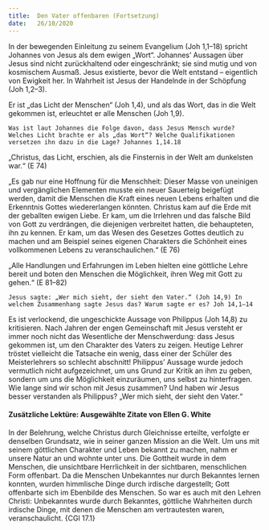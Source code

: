 ```yaml
---
title:  Den Vater offenbaren (Fortsetzung)
date:   26/10/2020
---
```


In der bewegenden Einleitung zu seinem Evangelium (Joh 1,1–18) spricht Johannes von Jesus als dem ewigen „Wort“. Johannes’ Aussagen über Jesus sind nicht zurückhaltend oder eingeschränkt; sie sind mutig und von kosmischem Ausmaß. Jesus existierte, bevor die Welt entstand – eigentlich von Ewigkeit her. In Wahrheit ist Jesus der Handelnde in der Schöpfung (Joh 1,2–3).

Er ist „das Licht der Menschen“ (Joh 1,4), und als das Wort, das in die Welt gekommen ist, erleuchtet er alle Menschen (Joh 1,9).

`Was ist laut Johannes die Folge davon, dass Jesus Mensch wurde? Welches Licht brachte er als „das Wort“? Welche Qualifikationen versetzen ihn dazu in die Lage? Johannes 1,14.18`

„Christus, das Licht, erschien, als die Finsternis in der Welt am dunkelsten war.“ (E 74)

„Es gab nur eine Hoffnung für die Menschheit: Dieser Masse von uneinigen und vergänglichen Elementen musste ein neuer Sauerteig beigefügt werden, damit die Menschen die Kraft eines neuen Lebens erhalten und die Erkenntnis Gottes wiedererlangen könnten. Christus kam auf die Erde mit der geballten ewigen Liebe. Er kam, um die Irrlehren und das falsche Bild von Gott zu verdrängen, die diejenigen verbreitet hatten, die behaupteten, ihn zu kennen. Er kam, um das Wesen des Gesetzes Gottes deutlich zu machen und am Beispiel seines eigenen Charakters die Schönheit eines vollkommenen Lebens zu veranschaulichen.“ (E 76)

„Alle Handlungen und Erfahrungen im Leben hielten eine göttliche Lehre bereit und boten den Menschen die Möglichkeit, ihren Weg mit Gott zu gehen.“ (E 81–82)

`Jesus sagte: „Wer mich sieht, der sieht den Vater.“ (Joh 14,9) In welchem Zusammenhang sagte Jesus das? Warum sagte er es? Joh 14,1–14`

Es ist verlockend, die ungeschickte Aussage von Philippus (Joh 14,8) zu kritisieren. Nach Jahren der engen Gemeinschaft mit Jesus versteht er immer noch nicht das Wesentliche der Menschwerdung: dass Jesus gekommen ist, um den Charakter des Vaters zu zeigen. Heutige Lehrer tröstet vielleicht die Tatsache ein wenig, dass einer der Schüler des Meisterlehrers so schlecht abschnitt! Philippus’ Aussage wurde jedoch vermutlich nicht aufgezeichnet, um uns Grund zur Kritik an ihm zu geben, sondern um uns die Möglichkeit einzuräumen, uns selbst zu hinterfragen. Wie lange sind wir schon mit Jesus zusammen? Und haben wir Jesus besser verstanden als Philippus? „Wer mich sieht, der sieht den Vater.“

#### Zusätzliche Lektüre: Ausgewählte Zitate von Ellen G. White

In der Belehrung, welche Christus durch Gleichnisse erteilte, verfolgte er denselben Grundsatz, wie in seiner ganzen Mission an die Welt. Um uns mit seinem göttlichen Charakter und Leben bekannt zu machen, nahm er unsere Natur an und wohnte unter uns. Die Gottheit wurde in dem Menschen, die unsichtbare Herrlichkeit in der sichtbaren, menschlichen Form offenbart. Da die Menschen Unbekanntes nur durch Bekanntes lernen konnten, wurden himmlische Dinge durch irdische dargestellt; Gott offenbarte sich im Ebenbilde des Menschen. So war es auch mit den Lehren Christi: Unbekanntes wurde durch Bekanntes, göttliche Wahrheiten durch irdische Dinge, mit denen die Menschen am vertrautesten waren, veranschaulicht. {CGl 17.1}